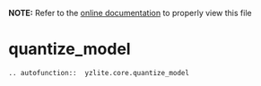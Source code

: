 __NOTE:__ Refer to the [online documentation](https://github.com/ReRAM-Labs/yzlite) to properly view this file

# quantize_model

```{eval-rst}
.. autofunction::  yzlite.core.quantize_model
```
